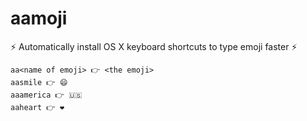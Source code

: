# aamoji
⚡ Automatically install OS X keyboard shortcuts to type emoji faster ⚡ 

````
aa<name of emoji> 👉 <the emoji>
aasmile 👉 😄 
aaamerica 👉 🇺🇸 
aaheart 👉 ❤️ 
````
